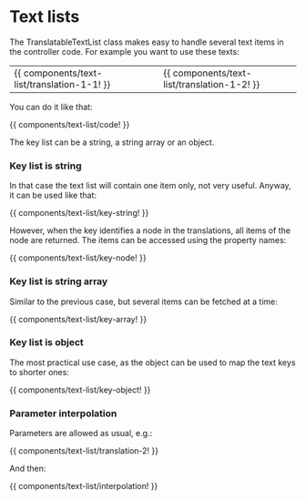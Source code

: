 <!-- ======================================================================
--- Search engine
title:          Text lists
keywords:       text, list
description:    Text list component of NgTranslation module.
--- Menu system
order:          40
text:           Text lists
hidden:         false
umbel:          false
--- Page properties
id:             
document:       
layout:         layout-2-left
$-left:         #side-menu
searchable:     true
--- Side menu
side-menu-root:     /documentation
side-menu-header:   Documentation
side-menu-top:
side-menu-depth:    2
======================================================================= -->

# Text lists

The TranslatableTextList class makes easy to handle several text items in
the controller code. For example you want to use these texts:

<table class="splitted">
  <tr>
    <td>{{ components/text-list/translation-1-1! }}</td>
    <td>&nbsp;</td>
    <td>{{ components/text-list/translation-1-2! }}</td>
  </tr>
</table>

You can do it like that:

{{ components/text-list/code! }}

The key list can be a string, a string array or an object.

### Key list is string

In that case the text list will contain one item only, not very useful.
Anyway, it can be used like that:

{{ components/text-list/key-string! }}

However, when the key identifies a node in the translations, all items of the
node are returned. The items can be accessed using the property names:

{{ components/text-list/key-node! }}

### Key list is string array

Similar to the previous case, but several items can be fetched at a time:

{{ components/text-list/key-array! }}

### Key list is object

The most practical use case, as the object can be used to map the text keys
to shorter ones:

{{ components/text-list/key-object! }}

### Parameter interpolation

Parameters are allowed as usual, e.g.:

{{ components/text-list/translation-2! }}

And then:

{{ components/text-list/interpolation! }}
